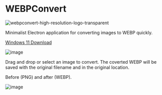 # WEBPConvert
![webpconvert-high-resolution-logo-transparent](https://github.com/Smuzzies/WEBPConvert/assets/110495122/90fb2806-d099-4ca4-9674-cd8b08d5f1b2)

Minimalist Electron application for converting images to WEBP quickly.

[Windows 11 Download](https://smuzzies.com/WEBPConvert_Setup_1.0.0.exe)

![image](https://github.com/Smuzzies/WEBPConvert/assets/110495122/00bbc5aa-8249-4808-b2c4-d53356d4f57f)

Drag and drop or select an image to convert. The coverted WEBP will be saved with the original filename and in the original location.

Before (PNG) and after (WEBP).

![image](https://github.com/Smuzzies/WEBPConvert/assets/110495122/614d0e01-0d80-4cfe-b68c-408f222ec05a)

